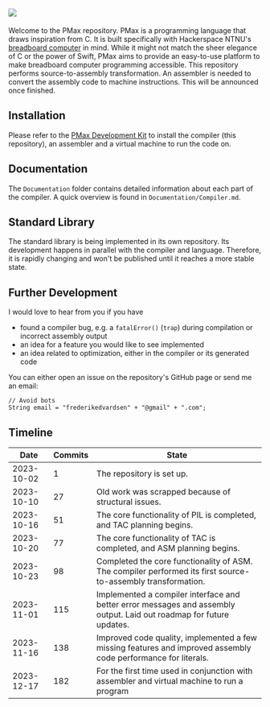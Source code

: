 # <img src="https://upload.wikimedia.org/wikipedia/commons/4/45/Pepsi_max_brand_logo.png" />

Welcome to the PMax repository. PMax is a programming language that draws inspiration from C. It is built specifically with Hackerspace NTNU's [breadboard computer](https://github.com/hackerspace-ntnu/BreadboardComputer) in mind. While it might not match the sheer elegance of C or the power of Swift, PMax aims to provide an easy-to-use platform to make breadboard computer programming accessible. This repository performs source-to-assembly transformation. An assembler is needed to convert the assembly code to machine instructions. This will be announced once finished.

## Installation

Please refer to the [PMax Development Kit](https://github.com/Fleli/PDK-Installer) to install the compiler (this repository), an assembler and a virtual machine to run the code on.

## Documentation

The `Documentation` folder contains detailed information about each part of the compiler. A quick overview is found in `Documentation/Compiler.md`.

## Standard Library

The standard library is being implemented in its own repository. Its development happens in parallel with the compiler and language. Therefore, it is rapidly changing and won't be published until it reaches a more stable state.

## Further Development

I would love to hear from you if you have
- found a compiler bug, e.g. a `fatalError()` (`trap`) during compilation or incorrect assembly output
- an idea for a feature you would like to see implemented
- an idea related to optimization, either in the compiler or its generated code

You can either open an issue on the repository's GitHub page or send me an email:

```
// Avoid bots
String email = "frederikedvardsen" + "@gmail" + ".com";
```

## Timeline

Date        |   Commits |   State
------------|-----------|-----------------------------------------------------------------------------------------------------------------------------------
2023-10-02  |   1       |   The repository is set up.
2023-10-10  |   27      |   Old work was scrapped because of structural issues.
2023-10-16  |   51      |   The core functionality of PIL is completed, and TAC planning begins.
2023-10-20  |   77      |   The core functionality of TAC is completed, and ASM planning begins.
2023-10-23  |   98      |   Completed the core functionality of ASM. The compiler performed its first source-to-assembly transformation.
2023-11-01  |   115     |   Implemented a compiler interface and better error messages and assembly output. Laid out roadmap for future updates.
2023-11-16  |   138     |   Improved code quality, implemented a few missing features and improved assembly code performance for literals.
2023-12-17  |   182     |   For the first time used in conjunction with assembler and virtual machine to run a program
